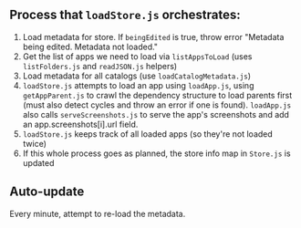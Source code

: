## Process that `loadStore.js` orchestrates:

1. Load metadata for store. If `beingEdited` is true, throw error "Metadata being edited. Metadata not loaded."
1. Get the list of apps we need to load via `listAppsToLoad` (uses `listFolders.js` and `readJSON.js` helpers)
1. Load metadata for all catalogs (use `loadCatalogMetadata.js`)
1. `loadStore.js` attempts to load an app using `loadApp.js`, using `getAppParent.js` to crawl the dependency structure to load parents first (must also detect cycles and throw an error if one is found). `loadApp.js` also calls `serveScreenshots.js` to serve the app's screenshots and add an app.screenshots[i].url field.
1. `loadStore.js` keeps track of all loaded apps (so they're not loaded twice)
1. If this whole process goes as planned, the store info map in `Store.js` is updated

## Auto-update

Every minute, attempt to re-load the metadata.
